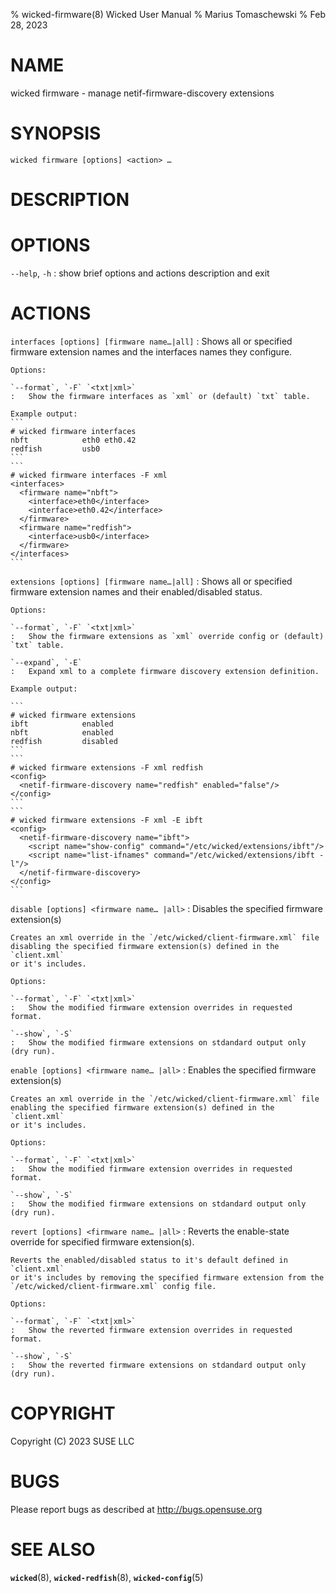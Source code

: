% wicked-firmware(8) Wicked User Manual
% Marius Tomaschewski
% Feb 28, 2023

# NAME
wicked firmware - manage netif-firmware-discovery extensions

# SYNOPSIS
`wicked firmware [options] <action> …`

# DESCRIPTION

# OPTIONS

`--help`, `-h`
:   show brief options and actions description and exit

# ACTIONS

`interfaces [options] [firmware name…|all]`
:   Shows all or specified firmware extension names and the interfaces names they configure.

    Options:

    `--format`, `-F` `<txt|xml>`
    :   Show the firmware interfaces as `xml` or (default) `txt` table.

    Example output:
    ```
    # wicked firmware interfaces
    nbft            eth0 eth0.42
    redfish         usb0
    ```
    ```
    # wicked firmware interfaces -F xml
    <interfaces>
      <firmware name="nbft">
        <interface>eth0</interface>
        <interface>eth0.42</interface>
      </firmware>
      <firmware name="redfish">
        <interface>usb0</interface>
      </firmware>
    </interfaces>
    ```

`extensions [options] [firmware name…|all]`
:   Shows all or specified firmware extension names and their enabled/disabled status.

    Options:

    `--format`, `-F` `<txt|xml>`
    :   Show the firmware extensions as `xml` override config or (default) `txt` table.

    `--expand`, `-E`
    :   Expand xml to a complete firmware discovery extension definition.

    Example output:

    ```
    # wicked firmware extensions
    ibft            enabled
    nbft            enabled
    redfish         disabled
    ```
    ```
    # wicked firmware extensions -F xml redfish
    <config>
      <netif-firmware-discovery name="redfish" enabled="false"/>
    </config>
    ```
    ```
    # wicked firmware extensions -F xml -E ibft
    <config>
      <netif-firmware-discovery name="ibft">
        <script name="show-config" command="/etc/wicked/extensions/ibft"/>
        <script name="list-ifnames" command="/etc/wicked/extensions/ibft -l"/>
      </netif-firmware-discovery>
    </config>
    ```

`disable [options] <firmware name… |all>`
:   Disables the specified firmware extension(s)

    Creates an xml override in the `/etc/wicked/client-firmware.xml` file
    disabling the specified firmware extension(s) defined in the `client.xml`
    or it's includes.

    Options:

    `--format`, `-F` `<txt|xml>`
    :   Show the modified firmware extension overrides in requested format.

    `--show`, `-S`
    :   Show the modified firmware extensions on stdandard output only (dry run).

`enable [options] <firmware name… |all>`
:   Enables the specified firmware extension(s)

    Creates an xml override in the `/etc/wicked/client-firmware.xml` file
    enabling the specified firmware extension(s) defined in the `client.xml`
    or it's includes.

    Options:

    `--format`, `-F` `<txt|xml>`
    :   Show the modified firmware extension overrides in requested format.

    `--show`, `-S`
    :   Show the modified firmware extensions on stdandard output only (dry run).

`revert [options] <firmware name… |all>`
:   Reverts the enable-state override for specified firmware extension(s).

    Reverts the enabled/disabled status to it's default defined in `client.xml`
    or it's includes by removing the specified firmware extension from the
    `/etc/wicked/client-firmware.xml` config file.

    Options:

    `--format`, `-F` `<txt|xml>`
    :   Show the reverted firmware extension overrides in requested format.

    `--show`, `-S`
    :   Show the reverted firmware extensions on stdandard output only (dry run).


# COPYRIGHT
Copyright (C) 2023 SUSE LLC

# BUGS
Please report bugs as described at http://bugs.opensuse.org

# SEE ALSO
**`wicked`**(8), **`wicked-redfish`**(8), **`wicked-config`**(5)
